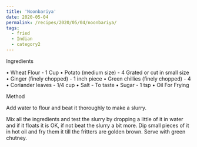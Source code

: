 ```yaml
---
title: 'Noonbariya'
date: 2020-05-04
permalink: /recipes/2020/05/04/noonbariya/
tags:
  - fried
  - Indian
  - category2
---
```


Ingredients

•	Wheat Flour - 1 Cup
•	Potato (medium size) - 4 Grated or cut in small size
•	Ginger (finely chopped) - 1 inch piece
•	Green chillies (finely chopped) - 4 
•	Coriander leaves - 1/4 cup
•	Salt - To taste
•	Sugar - 1 tsp
•	Oil For Frying

Method

Add water to flour and beat it thoroughly to make a slurry.

Mix all the ingredients and test the slurry by dropping a little of it in water and if it floats it is OK, if not beat the slurry a bit more. Dip small pieces of it in hot oil and fry them it till the fritters are golden brown. Serve with green chutney.



